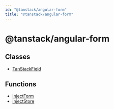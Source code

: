 ```yaml
---
id: "@tanstack/angular-form"
title: "@tanstack/angular-form"
---
```


# @tanstack/angular-form

## Classes

- [TanStackField](classes/tanstackfield.md)

## Functions

- [injectForm](functions/injectform.md)
- [injectStore](functions/injectstore.md)
